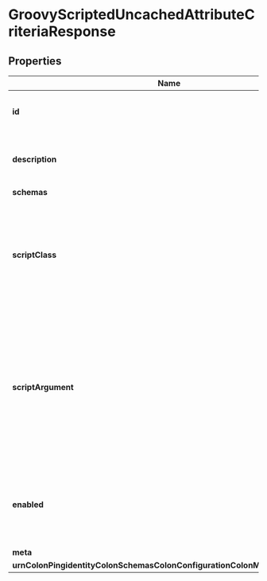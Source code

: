 

# GroovyScriptedUncachedAttributeCriteriaResponse


## Properties

| Name | Type | Description | Notes |
|------------ | ------------- | ------------- | -------------|
|**id** | **String** | Name of the Uncached Attribute Criteria |  |
|**description** | **String** | A description for this Uncached Attribute Criteria |  [optional] |
|**schemas** | **List&lt;EnumgroovyScriptedUncachedAttributeCriteriaSchemaUrn&gt;** |  |  |
|**scriptClass** | **String** | The fully-qualified name of the Groovy class providing the logic for the Groovy Scripted Uncached Attribute Criteria. |  |
|**scriptArgument** | **List&lt;String&gt;** | The set of arguments used to customize the behavior for the Scripted Uncached Attribute Criteria. Each configuration property should be given in the form &#39;name&#x3D;value&#39;. |  [optional] |
|**enabled** | **Boolean** | Indicates whether this Uncached Attribute Criteria is enabled for use in the server. |  |
|**meta** | [**MetaMeta**](MetaMeta.md) |  |  [optional] |
|**urnColonPingidentityColonSchemasColonConfigurationColonMessagesColon20** | [**MetaUrnPingidentitySchemasConfigurationMessages20**](MetaUrnPingidentitySchemasConfigurationMessages20.md) |  |  [optional] |



